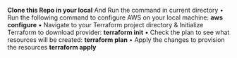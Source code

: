 ****Clone this Repo in your local****
And Run the command in current directory
•	Run the following command to configure AWS on your local machine:
**aws configure**
•	Navigate to your Terraform project directory & Initialize Terraform to download provider:
**terraform init**
•	Check the plan to see what resources will be created:
**terraform plan**
•	Apply the changes to provision the resources
**terraform apply**
